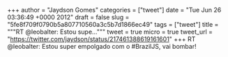 
+++
author = "Jaydson Gomes"
categories = ["tweet"]
date = "Tue Jun 26 03:36:49 +0000 2012"
draft = false
slug = "5fe8f709f0790b5a807710560a3c5b7d1866ec49"
tags = ["tweet"]
title = """RT @leobalter: Estou supe..."""
tweet = true
micro = true
tweet_url = "https://twitter.com/jaydson/status/217461388619161601"
+++
RT @leobalter: Estou super empolgado com o #BrazilJS, vai bombar!
